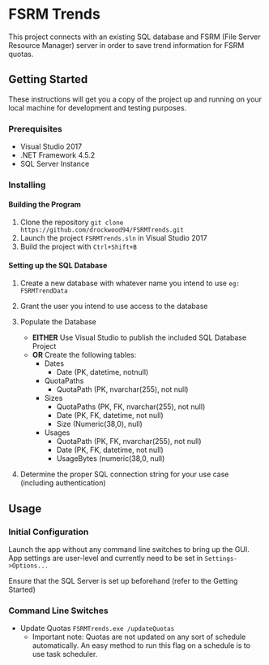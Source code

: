 # FSRM Trends

This project connects with an existing SQL database and FSRM (File Server Resource Manager) server in order to save trend information for FSRM quotas.

## Getting Started

These instructions will get you a copy of the project up and running on your local machine for development and testing purposes.

### Prerequisites

* Visual Studio 2017
* .NET Framework 4.5.2
* SQL Server Instance

### Installing

#### Building the Program
1. Clone the repository ```git clone https://github.com/drockwood94/FSRMTrends.git```
2. Launch the project ```FSRMTrends.sln``` in Visual Studio 2017
3. Build the project with ```Ctrl+Shift+B```

#### Setting up the SQL Database
1. Create a new database with whatever name you intend to use ```eg: FSRMTrendData```

2. Grant the user you intend to use access to the database

3. Populate the Database
   * **EITHER** Use Visual Studio to publish the included SQL Database Project
   * **OR** Create the following tables:
      * Dates
         * Date (PK, datetime, notnull)
      * QuotaPaths
         * QuotaPath (PK, nvarchar(255), not null)
      * Sizes
        * QuotaPaths (PK, FK, nvarchar(255), not null)
        * Date (PK, FK, datetime, not null)
        * Size (Numeric(38,0), null)
      * Usages
        * QuotaPath (PK, FK, nvarchar(255), not null)
        * Date (PK, FK, datetime, not null)
        * UsageBytes (numeric(38,0, null)
4. Determine the proper SQL connection string for your use case (including authentication)

## Usage

### Initial Configuration
Launch the app without any command line switches to bring up the GUI. App settings are user-level and currently need to be set in ```Settings->Options...```

Ensure that the SQL Server is set up beforehand (refer to the Getting Started)

### Command Line Switches
* Update Quotas
```FSRMTrends.exe /updateQuotas```
   * Important note: Quotas are not updated on any sort of schedule automatically. An easy method to run this flag on a schedule is to use task scheduler.